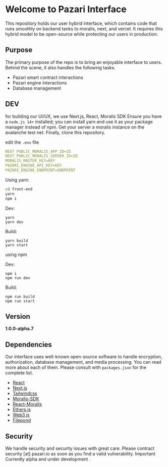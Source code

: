 # Welcome to Pazari Interface

This repository holds our user hybrid interface, which contains code that runs smoothly on backend tanks to moralis, next, and vercel. It requires this hybrid model to be open-source while protecting our users in production.

## Purpose

The primary purpose of the repo is to bring an enjoyable interface to users. Behind the scene, it also handles the following tasks.

- Pazari smart contract interactions
- Pazari engine interactions
- Database management

## DEV

for building our UI/UX, we use Next.js, React, Moralis SDK
Ensure you have a `node.js 14+` installed; you can install yarn and use it as your package manager instead of npm. Get your server a moralis instance on the avalanche test net. Finally, clone this repository.

edit the `.env` file

```yaml
NEXT_PUBLIC_MORALIS_APP_ID=ID
NEXT_PUBLIC_MORALIS_SERVER_ID=ID
MORALIS_MASTER_KEY=KEY
PAZARI_ENGINE_API_KEY=KEY
PAZARI_ENGINE_ENDPOINT=ENDPOINT
```

Using yarn:

```bash
cd front-end
yarn
npm i
```

Dev:

```
yarn
yarn dev
```

Build:

```
yarn build
yarn start
```

using npm

Dev:

```
npm i
npm run dev
```

Build:

```
npm run build
npm run start
```

## Version

**1.0.0-alpha.7**

## Dependencies

Our interface uses well-known open-source software to handle encryption, authorization, database management, and media processing. You can read more about each of them. Please consult with `packages.json` for the complete list.

- [React](https://github.com/facebook/react)
- [Next.js](https://github.com/vercel/next.js/)
- [Tailwindcss](https://github.com/tailwindlabs/tailwindcss)
- [Moralis-SDK](https://github.com/MoralisWeb3/Moralis-JS-SDK)
- [React-Moralis](/https://github.com/MoralisWeb3/react-moralis)
- [Ethers.js](https://github.com/ethers-io/ethers.js)
- [Web3.js](https://github.com/ChainSafe/web3.js)
- [Filepond](https://github.com/pqina/filepond)

## Security

We handle security and security issues with great care. Please contract security [at] pazari.io as soon as you find a valid vulnerability.
Important
Currently alpha and under development .
